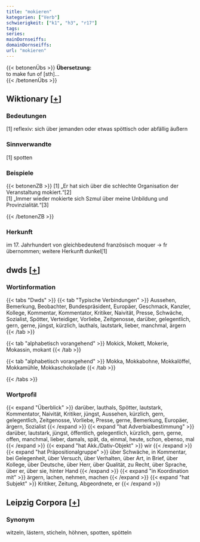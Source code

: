 ```yaml
---
title: "mokieren"
kategorien: ["Verb"]
schwierigkeit: ["k1", "h3", "r17"]
tags:
series:
mainDornseiffs:
domainDornseiffs:
url: "mokieren"
---
```


{{< betonenÜbs >}}
**Übersetzung:**  
to make fun of [sth]...  
{{< /betonenÜbs >}}

## Wiktionary [[+](https://de.wiktionary.org/wiki/mokieren)]

### Bedeutungen
[1] reflexiv: sich über jemanden oder etwas spöttisch oder abfällig äußern  

### Sinnverwandte
[1] spotten  

### Beispiele
{{< betonenZB >}}
[1] „Er hat sich über die schlechte Organisation der Veranstaltung mokiert.“[2]  
[1] „Immer wieder mokierte sich Szmul über meine Unbildung und Provinzialität.“[3]  

{{< /betonenZB >}}
### Herkunft
im 17. Jahrhundert von gleichbedeutend französisch moquer → fr übernommen; weitere Herkunft dunkel[1]  



## dwds [[+](https://www.dwds.de/wb/mokieren)]

### Wortinformation
{{< tabs "Dwds" >}}
{{< tab "Typische Verbindungen" >}}
Aussehen, Bemerkung, Beobachter, Bundespräsident, Europäer, Geschmack, Kanzler, Kollege, Kommentar, Kommentator, Kritiker, Naivität, Presse, Schwäche, Sozialist, Spötter, Verteidiger, Vorliebe, Zeitgenosse, darüber, gelegentlich, gern, gerne, jüngst, kürzlich, lauthals, lautstark, lieber, manchmal, ärgern
{{< /tab >}}

{{< tab "alphabetisch vorangehend" >}}
Mokick, Mokett, Mokerie, Mokassin, mokant
{{< /tab >}}

{{< tab "alphabetisch vorangehend" >}}
Mokka, Mokkabohne, Mokkalöffel, Mokkamühle, Mokkaschokolade
{{< /tab >}}

{{< /tabs >}}

### Wortprofil
{{< expand "Überblick" >}} darüber, lauthals, Spötter, lautstark, Kommentator, Naivität, Kritiker, jüngst, Aussehen, kürzlich, gern, gelegentlich, Zeitgenosse, Vorliebe, Presse, gerne, Bemerkung, Europäer, ärgern, Sozialist {{< /expand >}}
{{< expand "hat Adverbialbestimmung" >}} darüber, lautstark, jüngst, öffentlich, gelegentlich, kürzlich, gern, gerne, offen, manchmal, lieber, damals, spät, da, einmal, heute, schon, ebenso, mal {{< /expand >}}
{{< expand "hat Akk./Dativ-Objekt" >}} wir {{< /expand >}}
{{< expand "hat Präpositionalgruppe" >}} über Schwäche, in Kommentar, bei Gelegenheit, über Versuch, über Verhalten, über Art, in Brief, über Kollege, über Deutsche, über Herr, über Qualität, zu Recht, über Sprache, über er, über sie, hinter Hand {{< /expand >}}
{{< expand "in Koordination mit" >}} ärgern, lachen, nehmen, machen {{< /expand >}}
{{< expand "hat Subjekt" >}} Kritiker, Zeitung, Abgeordnete, er {{< /expand >}}

## Leipzig Corpora [[+](https://corpora.uni-leipzig.de/en/res?word=mokieren&corpusId=deu_newscrawl-public_2018)]


### Synonym
witzeln, lästern, sticheln, höhnen, spotten, spötteln

